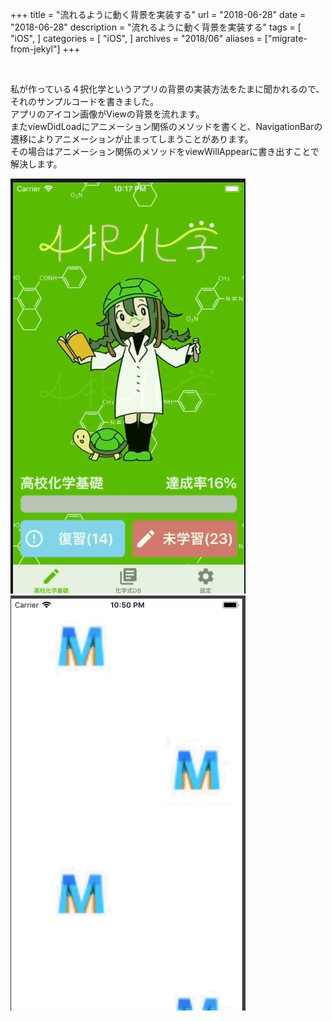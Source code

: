 +++
title = "流れるように動く背景を実装する"
url = "2018-06-28"
date = "2018-06-28"
description = "流れるように動く背景を実装する"
tags = [
    "iOS",
]
categories = [
    "iOS",
]
archives = "2018/06"
aliases = ["migrate-from-jekyl"]
+++

<br>

私が作っている４択化学というアプリの背景の実装方法をたまに聞かれるので、それのサンプルコードを書きました。  
アプリのアイコン画像がViewの背景を流れます。  
またviewDidLoadにアニメーション関係のメソッドを書くと、NavigationBarの遷移によりアニメーションが止まってしまうことがあります。  
その場合はアニメーション関係のメソッドをviewWillAppearに書き出すことで解決します。  


![alt](1.gif)
![alt](2.gif)

<script src="https://gist.github.com/O-Junpei/102e0d554a19803bd9307b1817488bd4.js"></script>
